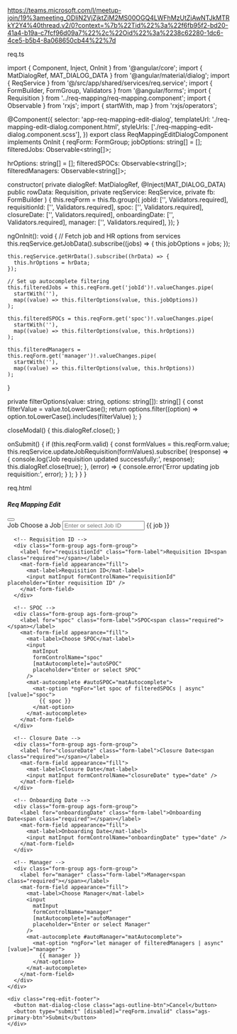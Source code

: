 https://teams.microsoft.com/l/meetup-join/19%3ameeting_ODliN2VjZjktZjM2MS00OGQ4LWFhMzUtZjAwNTJkMTRkY2Y4%40thread.v2/0?context=%7b%22Tid%22%3a%22f6fb95f2-bd20-41a4-b19a-c7fcf96d09a7%22%2c%22Oid%22%3a%2238c62280-1dc6-4ce5-b5b4-8a068650cb44%22%7d

req.ts

import { Component, Inject, OnInit } from '@angular/core';
import { MatDialogRef, MAT_DIALOG_DATA } from '@angular/material/dialog';
import { ReqService } from '@/src/app/shared/services/req.service';
import { FormBuilder, FormGroup, Validators } from '@angular/forms';
import { Requisition } from '../req-mapping/req-mapping.component';
import { Observable } from 'rxjs';
import { startWith, map } from 'rxjs/operators';

@Component({
  selector: 'app-req-mapping-edit-dialog',
  templateUrl: './req-mapping-edit-dialog.component.html',
  styleUrls: ['./req-mapping-edit-dialog.component.scss'],
})
export class ReqMappingEditDialogComponent implements OnInit {
  reqForm: FormGroup;
  jobOptions: string[] = [];
  filteredJobs: Observable<string[]>;

  hrOptions: string[] = [];
  filteredSPOCs: Observable<string[]>;
  filteredManagers: Observable<string[]>;

  constructor(
    private dialogRef: MatDialogRef<ReqMappingEditDialogComponent>,
    @Inject(MAT_DIALOG_DATA) public rowData: Requisition,
    private reqService: ReqService,
    private fb: FormBuilder
  ) {
    this.reqForm = this.fb.group({
      jobId: ['', Validators.required],
      requisitionId: ['', Validators.required],
      spoc: ['', Validators.required],
      closureDate: ['', Validators.required],
      onboardingDate: ['', Validators.required],
      manager: ['', Validators.required],
    });
  }

  ngOnInit(): void {
    // Fetch job and HR options from services
    this.reqService.getJobData().subscribe((jobs) => {
      this.jobOptions = jobs;
    });

    this.reqService.getHrData().subscribe((hrData) => {
      this.hrOptions = hrData;
    });

    // Set up autocomplete filtering
    this.filteredJobs = this.reqForm.get('jobId')!.valueChanges.pipe(
      startWith(''),
      map((value) => this.filterOptions(value, this.jobOptions))
    );

    this.filteredSPOCs = this.reqForm.get('spoc')!.valueChanges.pipe(
      startWith(''),
      map((value) => this.filterOptions(value, this.hrOptions))
    );

    this.filteredManagers = this.reqForm.get('manager')!.valueChanges.pipe(
      startWith(''),
      map((value) => this.filterOptions(value, this.hrOptions))
    );
  }

  private filterOptions(value: string, options: string[]): string[] {
    const filterValue = value.toLowerCase();
    return options.filter((option) =>
      option.toLowerCase().includes(filterValue)
    );
  }

  closeModal() {
    this.dialogRef.close();
  }

  onSubmit() {
    if (this.reqForm.valid) {
      const formValues = this.reqForm.value;
      this.reqService.updateJobRequisition(formValues).subscribe(
        (response) => {
          console.log('Job requisition updated successfully:', response);
          this.dialogRef.close(true);
        },
        (error) => {
          console.error('Error updating job requisition:', error);
        }
      );
    }
  }
}




req.html

<div class="req-edit-modal">
  <div class="req-edit-header">
    <h5 class="heading-text">Req Mapping Edit</h5>
    <div>
      <button class="close-btn" (click)="closeModal()">
        <app-icon class="app-icon" icon="close"></app-icon>
      </button>
    </div>
  </div>

  <form [formGroup]="reqForm" (ngSubmit)="onSubmit()">
    <div class="req-edit-body">
      <!-- Job ID -->
      <div class="form-group ags-form-group">
        <label for="jobId" class="form-label">Job<span class="required"></span></label>
        <mat-form-field appearance="fill">
          <mat-label>Choose a Job</mat-label>
          <input
            matInput
            formControlName="jobId"
            [matAutocomplete]="autoJob"
            placeholder="Enter or select Job ID"
          />
          <mat-autocomplete #autoJob="matAutocomplete">
            <mat-option *ngFor="let job of filteredJobs | async" [value]="job">
              {{ job }}
            </mat-option>
          </mat-autocomplete>
        </mat-form-field>
      </div>

      <!-- Requisition ID -->
      <div class="form-group ags-form-group">
        <label for="requisitionId" class="form-label">Requisition ID<span class="required"></span></label>
        <mat-form-field appearance="fill">
          <mat-label>Requisition ID</mat-label>
          <input matInput formControlName="requisitionId" placeholder="Enter requisition ID" />
        </mat-form-field>
      </div>

      <!-- SPOC -->
      <div class="form-group ags-form-group">
        <label for="spoc" class="form-label">SPOC<span class="required"></span></label>
        <mat-form-field appearance="fill">
          <mat-label>Choose SPOC</mat-label>
          <input
            matInput
            formControlName="spoc"
            [matAutocomplete]="autoSPOC"
            placeholder="Enter or select SPOC"
          />
          <mat-autocomplete #autoSPOC="matAutocomplete">
            <mat-option *ngFor="let spoc of filteredSPOCs | async" [value]="spoc">
              {{ spoc }}
            </mat-option>
          </mat-autocomplete>
        </mat-form-field>
      </div>

      <!-- Closure Date -->
      <div class="form-group ags-form-group">
        <label for="closureDate" class="form-label">Closure Date<span class="required"></span></label>
        <mat-form-field appearance="fill">
          <mat-label>Closure Date</mat-label>
          <input matInput formControlName="closureDate" type="date" />
        </mat-form-field>
      </div>

      <!-- Onboarding Date -->
      <div class="form-group ags-form-group">
        <label for="onboardingDate" class="form-label">Onboarding Date<span class="required"></span></label>
        <mat-form-field appearance="fill">
          <mat-label>Onboarding Date</mat-label>
          <input matInput formControlName="onboardingDate" type="date" />
        </mat-form-field>
      </div>

      <!-- Manager -->
      <div class="form-group ags-form-group">
        <label for="manager" class="form-label">Manager<span class="required"></span></label>
        <mat-form-field appearance="fill">
          <mat-label>Choose Manager</mat-label>
          <input
            matInput
            formControlName="manager"
            [matAutocomplete]="autoManager"
            placeholder="Enter or select Manager"
          />
          <mat-autocomplete #autoManager="matAutocomplete">
            <mat-option *ngFor="let manager of filteredManagers | async" [value]="manager">
              {{ manager }}
            </mat-option>
          </mat-autocomplete>
        </mat-form-field>
      </div>
    </div>

    <div class="req-edit-footer">
      <button mat-dialog-close class="ags-outline-btn">Cancel</button>
      <button type="submit" [disabled]="reqForm.invalid" class="ags-primary-btn">Submit</button>
    </div>
  </form>
</div>

